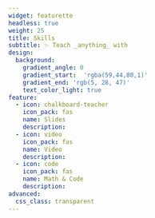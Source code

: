 ```yaml
---
widget: featurette
headless: true
weight: 25
title: Skills
subtitle: ✨ Teach _anything_ with
design: 
  background:
    gradient_angle: 0
    gradient_start:  'rgba(59,44,80,1)'
    gradient_end: 'rgb(5, 28, 47)'
    text_color_light: true
feature:
  - icon: chalkboard-teacher
    icon_pack: fas
    name: Slides
    description: 
  - icon: video
    icon_pack: fas
    name: Video
    description: 
  - icon: code
    icon_pack: fas
    name: Math & Code
    description: 
advanced:
  css_class: transparent
---
```

